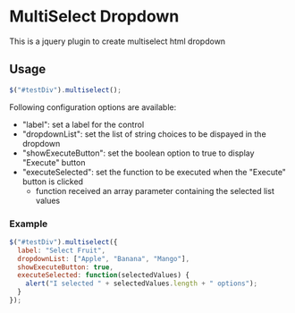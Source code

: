 # MultiSelect Dropdown

This is a jquery plugin to create multiselect html dropdown

## Usage

```javascript
$("#testDiv").multiselect();
```

Following configuration options are available:

- "label": set a label for the control
- "dropdownList": set the list of string choices to be dispayed in the dropdown
- "showExecuteButton": set the boolean option to true to display "Execute" button
- "executeSelected": set the function to be executed when the "Execute" button is clicked
  - function received an array parameter containing the selected list values

### Example

```javascript
$("#testDiv").multiselect({
  label: "Select Fruit",
  dropdownList: ["Apple", "Banana", "Mango"],
  showExecuteButton: true,
  executeSelected: function(selectedValues) {
    alert("I selected " + selectedValues.length + " options");
  }
});
```
